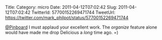 Title: 
Category: micro
Date: 2011-04-12T07:02:42
Slug: 2011-04-12T07:02:42
TwitterId: 57700152269471744
TweetUrl: https://twitter.com/mark_philpot/status/57700152269471744

[@Pinboard](https://twitter.com/Pinboard) I must applaud your excellent work.  The *organize* feature alone would have made me drop Delicious a *long* time ago. =)